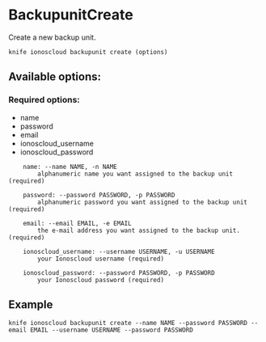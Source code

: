 # BackupunitCreate

Create a new backup unit.

```text
knife ionoscloud backupunit create (options)
```

## Available options:

### Required options:

* name
* password
* email
* ionoscloud\_username
* ionoscloud\_password

```text
    name: --name NAME, -n NAME
        alphanumeric name you want assigned to the backup unit (required)

    password: --password PASSWORD, -p PASSWORD
        alphanumeric password you want assigned to the backup unit (required)

    email: --email EMAIL, -e EMAIL
        the e-mail address you want assigned to the backup unit. (required)

    ionoscloud_username: --username USERNAME, -u USERNAME
        your Ionoscloud username (required)

    ionoscloud_password: --password PASSWORD, -p PASSWORD
        your Ionoscloud password (required)

```
## Example

```text
knife ionoscloud backupunit create --name NAME --password PASSWORD --email EMAIL --username USERNAME --password PASSWORD
```
